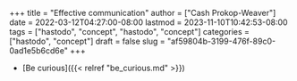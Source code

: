 +++
title = "Effective communication"
author = ["Cash Prokop-Weaver"]
date = 2022-03-12T04:27:00-08:00
lastmod = 2023-11-10T10:42:53-08:00
tags = ["hastodo", "concept", "hastodo", "concept"]
categories = ["hastodo", "concept"]
draft = false
slug = "af59804b-3199-476f-89c0-0ad1e5b6cd6e"
+++

-   [Be curious]({{< relref "be_curious.md" >}})
